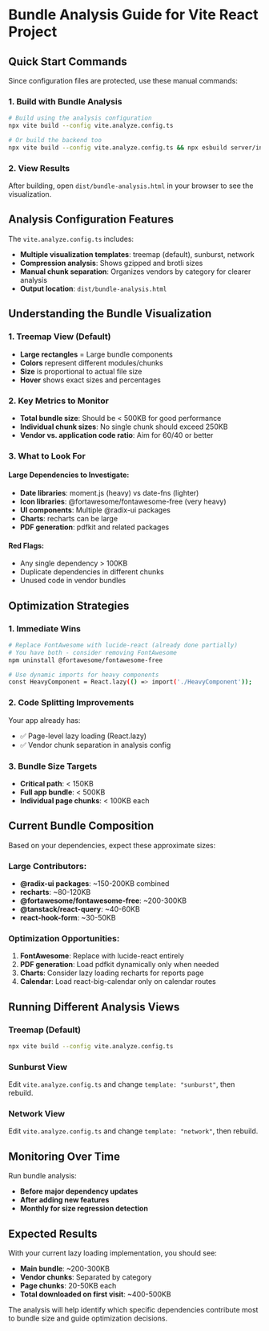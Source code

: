 # Bundle Analysis Guide for Vite React Project

## Quick Start Commands

Since configuration files are protected, use these manual commands:

### 1. Build with Bundle Analysis
```bash
# Build using the analysis configuration
npx vite build --config vite.analyze.config.ts

# Or build the backend too
npx vite build --config vite.analyze.config.ts && npx esbuild server/index.ts --platform=node --packages=external --bundle --format=esm --outdir=dist
```

### 2. View Results
After building, open `dist/bundle-analysis.html` in your browser to see the visualization.

## Analysis Configuration Features

The `vite.analyze.config.ts` includes:

- **Multiple visualization templates**: treemap (default), sunburst, network
- **Compression analysis**: Shows gzipped and brotli sizes
- **Manual chunk separation**: Organizes vendors by category for clearer analysis
- **Output location**: `dist/bundle-analysis.html`

## Understanding the Bundle Visualization

### 1. Treemap View (Default)
- **Large rectangles** = Large bundle components
- **Colors** represent different modules/chunks
- **Size** is proportional to actual file size
- **Hover** shows exact sizes and percentages

### 2. Key Metrics to Monitor
- **Total bundle size**: Should be < 500KB for good performance
- **Individual chunk sizes**: No single chunk should exceed 250KB
- **Vendor vs. application code ratio**: Aim for 60/40 or better

### 3. What to Look For

#### Large Dependencies to Investigate:
- **Date libraries**: moment.js (heavy) vs date-fns (lighter)
- **Icon libraries**: @fortawesome/fontawesome-free (very heavy)
- **UI components**: Multiple @radix-ui packages
- **Charts**: recharts can be large
- **PDF generation**: pdfkit and related packages

#### Red Flags:
- Any single dependency > 100KB
- Duplicate dependencies in different chunks
- Unused code in vendor bundles

## Optimization Strategies

### 1. Immediate Wins
```bash
# Replace FontAwesome with lucide-react (already done partially)
# You have both - consider removing FontAwesome
npm uninstall @fortawesome/fontawesome-free

# Use dynamic imports for heavy components
const HeavyComponent = React.lazy(() => import('./HeavyComponent'));
```

### 2. Code Splitting Improvements
Your app already has:
- ✅ Page-level lazy loading (React.lazy)
- ✅ Vendor chunk separation in analysis config

### 3. Bundle Size Targets
- **Critical path**: < 150KB
- **Full app bundle**: < 500KB
- **Individual page chunks**: < 100KB each

## Current Bundle Composition

Based on your dependencies, expect these approximate sizes:

### Large Contributors:
- **@radix-ui packages**: ~150-200KB combined
- **recharts**: ~80-120KB
- **@fortawesome/fontawesome-free**: ~200-300KB
- **@tanstack/react-query**: ~40-60KB
- **react-hook-form**: ~30-50KB

### Optimization Opportunities:
1. **FontAwesome**: Replace with lucide-react entirely
2. **PDF generation**: Load pdfkit dynamically only when needed
3. **Charts**: Consider lazy loading recharts for reports page
4. **Calendar**: Load react-big-calendar only on calendar routes

## Running Different Analysis Views

### Treemap (Default)
```bash
npx vite build --config vite.analyze.config.ts
```

### Sunburst View
Edit `vite.analyze.config.ts` and change `template: "sunburst"`, then rebuild.

### Network View
Edit `vite.analyze.config.ts` and change `template: "network"`, then rebuild.

## Monitoring Over Time

Run bundle analysis:
- **Before major dependency updates**
- **After adding new features**
- **Monthly for size regression detection**

## Expected Results

With your current lazy loading implementation, you should see:
- **Main bundle**: ~200-300KB
- **Vendor chunks**: Separated by category
- **Page chunks**: 20-50KB each
- **Total downloaded on first visit**: ~400-500KB

The analysis will help identify which specific dependencies contribute most to bundle size and guide optimization decisions.